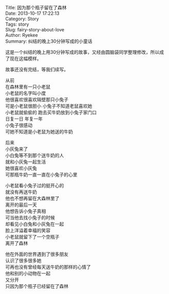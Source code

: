 Title: 因为那个瓶子留在了森林  
Date: 2013-10-17 17:22:13  
Category: Story  
Tags: story  
Slug: fairy-story-about-love  
Author: Ryekee  
Summary: 纠结的晚上30分钟写成的小童话

这是一个纠结的晚上用30分钟写成的故事，又经由圆脑袋同学整理修改，所以成了现在这幅模样。

故事还没有完结，等我们续写。

从前  
在森林里有一只小老鼠  
小老鼠的名字叫小度   
他很喜欢很喜欢隔壁那只小兔子  
可是小老鼠很胆小 小兔子不知道老鼠喜欢她  
小老鼠就偷偷的 跑去买牛奶放到小兔子家门口  
日复一日 年复一年  
小兔子很感动   
可她不知道是小老鼠为她送的牛奶  
	
后来   
小灰兔来了  
小白兔等不到那个送牛奶的人  
就和小灰兔一起生活  
她很喜欢小灰兔  
可那瓶牛奶一直一直在小兔子的心里  

小老鼠看小兔子过的挺开心的  
就没有再送牛奶  
他也不想再留在大森林里了  
离开的最后一天  
他想告诉小兔子真相  
可当他去找小兔子的时候  
却看见小白兔和小灰兔在一起  
脸上洋溢着幸福的笑容   
小老鼠就留下了一个空瓶子  
离开了森林  

他在外面的世界遇到了很多朋友  
认识了很多很多她  
可再也没有曾经每天送牛奶的那样的心情了  
他和别的小动物在一起  
又分开  
只因为那个瓶子已经留在了森林